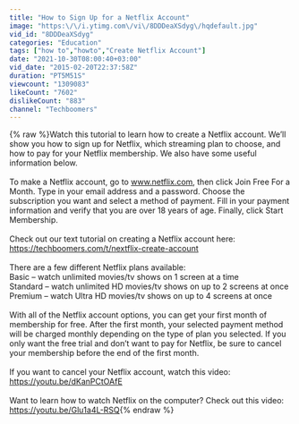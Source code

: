 ```yaml
---
title: "How to Sign Up for a Netflix Account"
image: "https:\/\/i.ytimg.com\/vi\/8DDDeaXSdyg\/hqdefault.jpg"
vid_id: "8DDDeaXSdyg"
categories: "Education"
tags: ["how to","howto","Create Netflix Account"]
date: "2021-10-30T08:00:40+03:00"
vid_date: "2015-02-20T22:37:58Z"
duration: "PT5M51S"
viewcount: "1309083"
likeCount: "7602"
dislikeCount: "883"
channel: "Techboomers"
---
```

{% raw %}Watch this tutorial to learn how to create a Netflix account. We’ll show you how to sign up for Netflix, which streaming plan to choose, and how to pay for your Netflix membership. We also have some useful information below.<br /><br />To make a Netflix account, go to www.netflix.com, then click Join Free For a Month. Type in your email address and a password. Choose the subscription you want and select a method of payment. Fill in your payment information and verify that you are over 18 years of age. Finally, click Start Membership.<br /><br />Check out our text tutorial on creating a Netflix account here: <a rel="nofollow" target="blank" href="https://techboomers.com/t/nextflix-create-account">https://techboomers.com/t/nextflix-create-account</a><br /><br />There are a few different Netflix plans available:<br />Basic – watch unlimited movies/tv shows on 1 screen at a time<br />Standard – watch unlimited HD movies/tv shows on up to 2 screens at once<br />Premium – watch Ultra HD movies/tv shows on up to 4 screens at once<br /><br />With all of the Netflix account options, you can get your first month of membership for free. After the first month, your selected payment method will be charged monthly depending on the type of plan you selected. If you only want the free trial and don’t want to pay for Netflix, be sure to cancel your membership before the end of the first month.<br /><br />If you want to cancel your Netflix account, watch this video:<br /><a rel="nofollow" target="blank" href="https://youtu.be/dKanPCtOAfE">https://youtu.be/dKanPCtOAfE</a><br /><br />Want to learn how to watch Netflix on the computer? Check out this video:<br /><a rel="nofollow" target="blank" href="https://youtu.be/Glu1a4L-RSQ">https://youtu.be/Glu1a4L-RSQ</a>{% endraw %}
